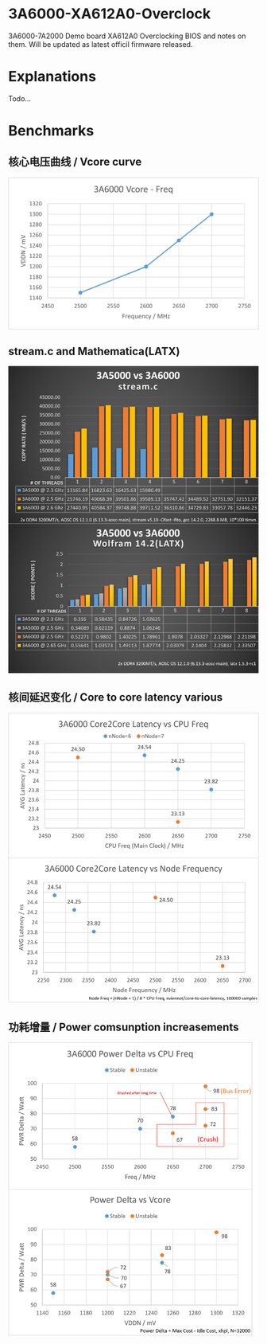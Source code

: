 # 3A6000-XA612A0-Overclock
3A6000-7A2000 Demo board XA612A0 Overclocking BIOS and notes on them. Will be updated as latest officil firmware released. 

# Explanations 
Todo... 

# Benchmarks 

## 核心电压曲线 / Vcore curve
<p align="center">
  <img src="pics/FREQ-VOLT.png">
</p>

## stream.c and Mathematica(LATX)
<p align="center">
  <img src="pics/3A6000vs3A5000.png">
</p>

## 核间延迟变化 / Core to core latency various
<p align="center">
  <img src="pics/3A6000-C2CLAT.png">
</p>

## 功耗增量 / Power comsunption increasements
<p align="center">
  <img src="pics/3A6000-PWR-VDDN.png">
</p>
